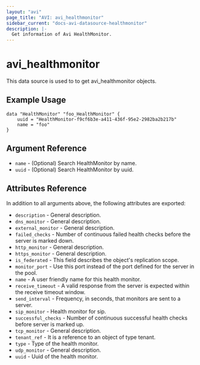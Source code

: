 ```yaml
---
layout: "avi"
page_title: "AVI: avi_healthmonitor"
sidebar_current: "docs-avi-datasource-healthmonitor"
description: |-
  Get information of Avi HealthMonitor.
---
```


# avi_healthmonitor

This data source is used to to get avi_healthmonitor objects.

## Example Usage

```hcl
data "HealthMonitor" "foo_HealthMonitor" {
    uuid = "HealthMonitor-f9cf6b3e-a411-436f-95e2-2982ba2b217b"
    name = "foo"
}
```

## Argument Reference

* `name` - (Optional) Search HealthMonitor by name.
* `uuid` - (Optional) Search HealthMonitor by uuid.

## Attributes Reference

In addition to all arguments above, the following attributes are exported:

* `description` - General description.
* `dns_monitor` - General description.
* `external_monitor` - General description.
* `failed_checks` - Number of continuous failed health checks before the server is marked down.
* `http_monitor` - General description.
* `https_monitor` - General description.
* `is_federated` - This field describes the object's replication scope.
* `monitor_port` - Use this port instead of the port defined for the server in the pool.
* `name` - A user friendly name for this health monitor.
* `receive_timeout` - A valid response from the server is expected within the receive timeout window.
* `send_interval` - Frequency, in seconds, that monitors are sent to a server.
* `sip_monitor` - Health monitor for sip.
* `successful_checks` - Number of continuous successful health checks before server is marked up.
* `tcp_monitor` - General description.
* `tenant_ref` - It is a reference to an object of type tenant.
* `type` - Type of the health monitor.
* `udp_monitor` - General description.
* `uuid` - Uuid of the health monitor.

